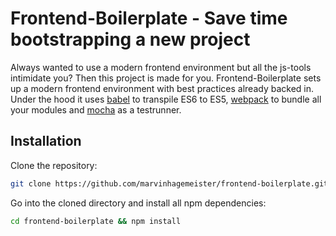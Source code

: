 # Frontend-Boilerplate - Save time bootstrapping a new project
Always wanted to use a modern frontend environment but all the js-tools intimidate you? Then this project is made for you. Frontend-Boilerplate sets up a modern frontend environment with best practices already backed in. Under the hood it uses [babel](https://github.com/babel/babel) to transpile ES6 to ES5, [webpack](https://github.com/webpack/webpack) to bundle all your modules and [mocha](https://github.com/mochajs/mocha) as a testrunner.

## Installation
Clone the repository:
```bash
git clone https://github.com/marvinhagemeister/frontend-boilerplate.git
```

Go into the cloned directory and install all npm dependencies:
```bash
cd frontend-boilerplate && npm install
```